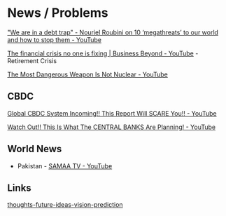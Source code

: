 # News / Problems

["We are in a debt trap" - Nouriel Roubini on 10 ‘megathreats’ to our world and how to stop them - YouTube](https://www.youtube.com/watch?v=ADh6QTp8798)

[The financial crisis no one is fixing | Business Beyond - YouTube](https://www.youtube.com/watch?v=JGfdo-mlU7k&ab_channel=DWNews) - Retirement Crisis

[The Most Dangerous Weapon Is Not Nuclear - YouTube](https://www.youtube.com/watch?v=9FppammO1zk)

## CBDC

[Global CBDC System Incoming!! This Report Will SCARE You!! - YouTube](https://www.youtube.com/watch?v=5VPwG8hSbhw)

[Watch Out!! This Is What The CENTRAL BANKS Are Planning! - YouTube](https://www.youtube.com/watch?v=wdpQoO8af6g)

## World News

- Pakistan - [SAMAA TV - YouTube](https://www.youtube.com/channel/UCJekW1Vj5fCVEGdye_mBN6Q)

## Links

[thoughts-future-ideas-vision-prediction](about-me/ideas/thoughts-future-ideas-vision-prediction.md)
